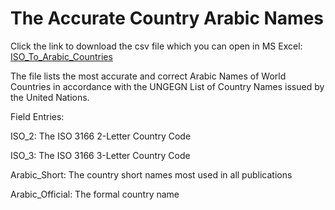 The Accurate Country Arabic Names
====

Click the link to download the csv file which you can open in MS Excel: [ISO_To_Arabic_Countries](https://github.com/MohsenAlyafei/Countries/ArabicNames/Countries_ISO_To_Arabic.csv)

The file lists the most accurate and correct Arabic Names of World Countries in accordance with the UNGEGN List of Country Names issued by the United Nations.

Field Entries:

ISO_2: The ISO 3166 2-Letter Country Code

ISO_3: The ISO 3166 3-Letter Country Code

Arabic_Short: The country short names most used in all publications

Arabic_Official: The formal country name

